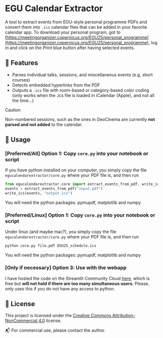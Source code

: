 # EGU Calendar Extractor

A tool to extract events from EGU-style personal programme PDFs and convert them into `.ics` calendar files that can be added in your favorite calendar app. To download your personal program, got to [https://meetingorganizer.copernicus.org/EGU25/personal_programme](https://meetingorganizer.copernicus.org/EGU25/personal_programme), log in and click on the *Print* blue button after having selected events.

## 🔧 Features
- Parses individual talks, sessions, and miscellaneous events (e.g. short courses)
- Detects embedded hyperlinks from the PDF
- Outputs a `.ics` file with room-based or category-based color coding (only works when the .ics file is loaded in iCalendar (Apple), and not all the time...)

> [!CAUTION]
> Non-numbered sessions, such as the ones in GeoCinema are currently **not parsed and not added** to the calendar.
>

## 🚀 Usage

### [Preferred/All] Option 1: Copy `core.py` into your notebook or script

If you have python installed on your computer, you simply copy the file `egucalendarextractor/core.py` where your PDF file is, and then run

```python
from egucalendarextractor.core import extract_events_from_pdf, write_ics
events = extract_events_from_pdf("input.pdf")
write_ics(events, "output.ics")
```

You will need the python packages: pymupdf, matplotlib and numpy

### [Preferred/Linux] Option 1: Copy `core.py` into your notebook or script

Under linux (and maybe mac?), you simply copy the file `egucalendarextractor/core.py` where your PDF file is, and then run

```bash
python core.py file.pdf EGU25_schedule.ics
```
You will need the python packages: pymupdf, matplotlib and numpy

<!-- ### Option 2: As a CLI tool

```bash
python egucalendarextractor/core.py input.pdf output.ics
``` -->

### [Only if necessary] Option 3: Use with the webapp

I have hosted the code on the Streamlit Community Cloud [here](https://egucalendarextractor.streamlit.app/), which is free but **will not hold if there are too many simultaneous users**. Please, only uses this if you do not have any access to python.

## 🪪 License

This project is licensed under the [Creative Commons Attribution-NonCommercial 4.0](https://creativecommons.org/licenses/by-nc/4.0/) license.

📬 For commercial use, please contact the author.
